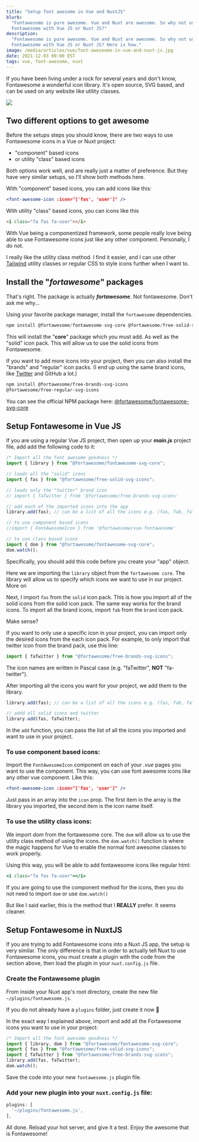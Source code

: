 ```yaml
---
title: "Setup font awesome in Vue and NuxtJS"
blurb:
  "Fontawesome is pure awesome. Vue and Nuxt are awesome. So why not use
  Fontawesome with Vue JS or Nuxt JS?"
description:
  "Fontawesome is pure awesome. Vue and Nuxt are awesome. So why not use
  Fontawesome with Vue JS or Nuxt JS? Here is how."
image: /media/articles/vue/font-aweseome-in-vue-and-nuxt-js.jpg
date: 2021-12-03 00:00 EST
tags: vue, font-awesome, nuxt
---
```


If you have been living under a rock for several years and don't know,
Fontawesome a wonderful icon library. It's open source, SVG based, and can be
used on any website like utility classes.

![](/media/articles/vue/font-aweseome-in-vue-and-nuxt-js.jpg)

## Two different options to get awesome

Before the setups steps you should know, there are two ways to use Fontawesome
icons in a Vue or Nuxt project:

- "component" based icons
- or utility "class" based icons

Both options work well, and are really just a matter of preference. But they
have very similar setups, so I'll show both methods here.

With "component" based icons, you can add icons like this:

```jsx
<font-awesome-icon :icon="['fas', 'user']" />
```

With utility "class" based icons, you can icons like this

```html
<i class="fa fas fa-user"></i>
```

With Vue being a componentized framework, some people really love being able to
use Fontawesome icons just like any other component. Personally, I do not.

I really like the utility class method. I find it easier, and I can use other
[Tailwind](/articles/tag/tailwind) utility classes or regular CSS to style icons
further when I want to.

## Install the "_fortawesome_" packages

That's right. The package is actually **_fortawesome_**. Not fontawesome. Don't
ask me why...

Using your favorite package manager, install the `fortawesome` dependencies.

```jsx
npm install @fortawesome/fontawesome-svg-core @fortawesome/free-solid-svg-icons
```

This will install the "**core**" package which you must add. As well as the
"solid" icon pack. This will allow us to use the solid icons from Fontawesome.

If you want to add more icons into your project, then you can also install the
"brands" and "regular" icon packs. (I end up using the same brand icons, like
[Twitter](https://twitter.com/nickfrosty) and GitHub a lot.)

```html
npm install @fortawesome/free-brands-svg-icons
@fortawesome/free-regular-svg-icons
```

You can see the official NPM package here:
[@fortawesome/fontawesome-svg-core](https://www.npmjs.com/package/@fortawesome/fontawesome-svg-core)

## Setup Fontawesome in Vue JS

If you are using a regular Vue JS project, then open up your **_main.js_**
project file, add add the following code to it:

```jsx
/* Import all the font awesome goodness */
import { library } from "@fortawesome/fontawesome-svg-core";

// loads all the "solid" icons
import { fas } from "@fortawesome/free-solid-svg-icons";

// loads only the "twitter" brand icon
// import { faTwitter } from '@fortawesome/free-brands-svg-icons'

// add each of the imported icons into the app
library.add(fas); // can be a list of all the icons e.g. (fas, fab, faTwitter, etc)

// to use component based icons
//import { FontAwesomeIcon } from '@fortawesome/vue-fontawesome'

// to use class based icons
import { dom } from "@fortawesome/fontawesome-svg-core";
dom.watch();
```

<Callout>

Specifically, you should add this code before you create your "app" object.

</Callout>

Here we are importing the `library` object from the `fortawesome core`. The
library will allow us to specify which icons we want to use in our project. More
on

Next, I import `fas` from the `solid` icon pack. This is how you import all of
the solid icons from the solid icon pack. The same way works for the brand
icons. To import all the brand icons, import `fab` from the `brand` icon pack.

Make sense?

If you want to only use a specific icon in your project, you can import only the
desired icons from the each icon pack. For example, to only import that twitter
icon from the brand pack, use this line:

```jsx
import { faTwitter } from "@fortawesome/free-brands-svg-icons";
```

<Callout>

The icon names are written in Pascal case (e.g. "faTwitter", **NOT**
"fa-twitter").

</Callout>

After importing all the icons you want for your project, we add them to the
library.

```jsx
library.add(fas); // can be a list of all the icons e.g. (fas, fab, faTwitter, etc)

// addd all solid icons and twitter
library.add(fas, faTwitter);
```

In the `add` function, you can pass the list of all the icons you imported and
want to use in your project.

### To use component based icons:

Import the `FontAwesomeIcon` component on each of your _.vue_ pages you want to
use the component. This way, you can use font awesome icons like any other vue
component. Like this:

```jsx
<font-awesome-icon :icon="['fas', 'user']" />
```

Just pass in an array into the `icon` prop. The first item in the array is the
library you imported, the second item is the icon name itself.

### To use the utility class icons:

We import _dom_ from the fortawesome core. The `dom` will allow us to use the
utility class method of using the icons. the `dom.watch()` function is where the
magic happens for Vue to enable the normal font awesome classes to work
properly.

Using this way, you will be able to add fontawesome icons like regular html:

```jsx
<i class="fa fas fa-user"></i>
```

If you are going to use the component method for the icons, then you do not need
to import `dom` or use `dom.watch()`

But like I said earlier, this is the method that I **REALLY** prefer. It seems
cleaner.

## Setup Fontawesome in NuxtJS

If you are trying to add Fontawesome icons into a Nuxt JS app, the setup is very
similar. The only difference is that in order to actually tell Nuxt to use
Fontawesome icons, you must create a plugin with the code from the section
above, then load the plugin in your `nuxt.config.js` file.

### Create the Fontawesome plugin

From inside your Nuxt app's root directory, create the new file
`~/plugins/fontawesome.js`.

If you do not already have a `plugins` folder, just create it now 🙂

In the exact way I explained above, import and add all the Fortawesome icons you
want to use in your project:

```jsx
/* Import all the font awesome goodness */
import { library, dom } from "@fortawesome/fontawesome-svg-core";
import { fas } from "@fortawesome/free-solid-svg-icons";
import { faTwitter } from "@fortawesome/free-brands-svg-icons";
library.add(fas, faTwitter);
dom.watch();
```

Save the code into your new `fontawesome.js` plugin file.

### Add your new plugin into your `nuxt.config.js` file:

```jsx
plugins: [
  '~/plugins/fontawesome.js',
],
```

All done. Reload your hot server, and give it a test. Enjoy the awesome that is
Fontawesome!
